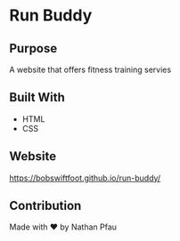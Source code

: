 # Run Buddy

## Purpose
A website that offers fitness training servies

## Built With
* HTML
* CSS

## Website
https://bobswiftfoot.github.io/run-buddy/

## Contribution
Made with ❤️ by Nathan Pfau
